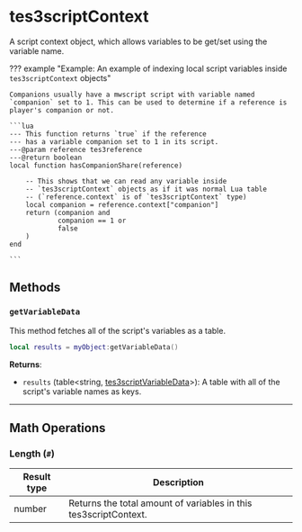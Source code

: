 # tes3scriptContext
<div class="search_terms" style="display: none">tes3scriptcontext, scriptcontext</div>

<!---
	This file is autogenerated. Do not edit this file manually. Your changes will be ignored.
	More information: https://github.com/MWSE/MWSE/tree/master/docs
-->

A script context object, which allows variables to be get/set using the variable name.

??? example "Example: An example of indexing local script variables inside `tes3scriptContext` objects"

	Companions usually have a mwscript script with variable named `companion` set to 1. This can be used to determine if a reference is player's companion or not.

	```lua
	--- This function returns `true` if the reference
	--- has a variable companion set to 1 in its script.
	---@param reference tes3reference
	---@return boolean
	local function hasCompanionShare(reference)
	
		-- This shows that we can read any variable inside
		-- `tes3scriptContext` objects as if it was normal Lua table
		-- (`reference.context` is of `tes3scriptContext` type)
		local companion = reference.context["companion"]
		return (companion and
				companion == 1 or
				false
		)
	end

	```

## Methods

### `getVariableData`
<div class="search_terms" style="display: none">getvariabledata, variabledata</div>

This method fetches all of the script's variables as a table.

```lua
local results = myObject:getVariableData()
```

**Returns**:

* `results` (table&lt;string, [tes3scriptVariableData](../types/tes3scriptVariableData.md)&gt;): A table with all of the script's variable names as keys.

***

## Math Operations

### Length (`#`)

| Result type | Description |
| ----------- | ----------- |
| number | Returns the total amount of variables in this tes3scriptContext. |

